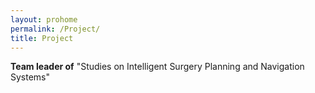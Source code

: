 ```yaml
---
layout: prohome
permalink: /Project/
title: Project
---
```


**Team leader of** "Studies on Intelligent Surgery Planning and Navigation Systems"
